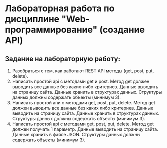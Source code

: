 # Лабораторная работа по дисциплине "Web-программирование" (создание API)
## Задание на лабораторную работу:
1. Разобраться с тем, как работают REST API методы (get, post, put, delete).
2. Написать простой api с методами get и post. Метод get должен выводить все данные без каких-либо критериев. Данные выводить на страницу сайта. Данные хранить в структурах данных. Структуры данных должны содержать объекты (минимум 3).
3. Написать простой апи с методами get, post, put, delete. Метод get должен выводить все данные без каких либо критериев. Данные выводить на страницу сайта. Данные хранить в структурах данных. Структуры данных должны содержать объекты (минимум 3).
4. Написать простой api с методами get, post, put, delete. Метод get должен получать 1 параметр. Данные выводить на страницу сайта. Данные хранить в файле JSON. Структуры данных должны содержать объекты (минимум 3).
